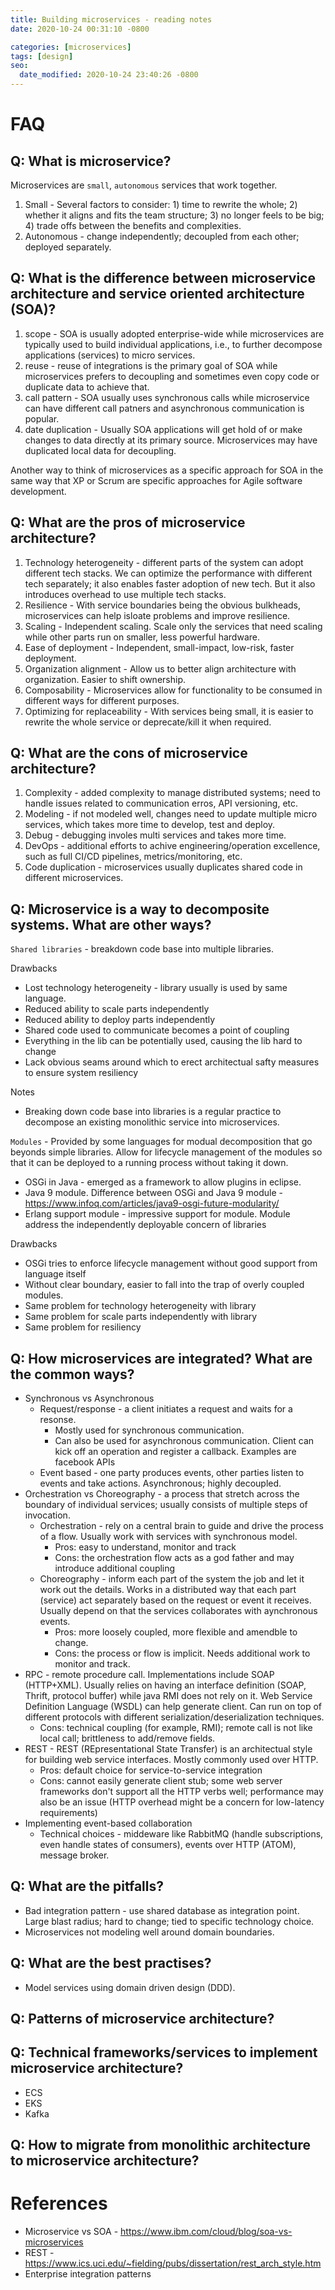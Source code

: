 ```yaml
---
title: Building microservices - reading notes
date: 2020-10-24 00:31:10 -0800

categories: [microservices]
tags: [design]
seo:
  date_modified: 2020-10-24 23:40:26 -0800
---
```

>

# FAQ
## Q: What is microservice? 
Microservices are ``small``, ``autonomous`` services that work together. 
1. Small - Several factors to consider: 1) time to rewrite the whole; 2) whether it aligns and fits the team structure; 3) no longer feels to be big; 4) trade offs between the benefits and complexities. 
2. Autonomous - change independently; decoupled from each other; deployed separately.  

## Q: What is the difference between microservice architecture and service oriented architecture (SOA)?
1. scope - SOA is usually adopted enterprise-wide while microservices are typically used to build individual applications, i.e., to further decompose applications (services) to micro services.
2. reuse - reuse of integrations is the primary goal of SOA while microservices prefers to decoupling and sometimes even copy code or duplicate data to achieve that. 
3. call pattern - SOA usually uses synchronous calls while microservice can have different call patners and asynchronous communication is popular. 
4. date duplication - Usually SOA applications will get hold of or make changes to data directly at its primary source. Microservices may have duplicated local data for decoupling. 

Another way to think of microservices as a specific approach for SOA in the same way that XP or
Scrum are specific approaches for Agile software development.

## Q: What are the pros of microservice architecture?
1. Technology heterogeneity - different parts of the system can adopt different tech stacks. We can optimize the performance with different tech separately; it also enables faster adoption of new tech. But it also introduces overhead to use multiple tech stacks. 
1.  Resilience - With service boundaries being the obvious bulkheads, microservices can help isloate problems and improve resilience. 
1.  Scaling - Independent scaling. Scale only the services that need scaling while other parts run on smaller, less powerful hardware. 
1.  Ease of deployment - Independent, small-impact, low-risk, faster deployment. 
1.  Organization alignment - Allow us to better align architecture with organization. Easier to shift ownership. 
1.  Composability - Microservices allow for functionality to be consumed in different ways for different purposes. 
1.  Optimizing for replaceability - With services being small, it is easier to rewrite the whole service or deprecate/kill it when required. 

## Q: What are the cons of microservice architecture?
1.  Complexity - added complexity to manage distributed systems; need to handle issues related to communication erros, API versioning, etc. 
1.  Modeling - if not modeled well, changes need to update multiple micro services, which takes more time to develop, test and deploy. 
1.  Debug - debugging involes multi services and takes more time. 
1.  DevOps - additional efforts to achive engineering/operation excellence, such as full CI/CD pipelines, metrics/monitoring, etc. 
1.  Code duplication - microservices usually duplicates shared code in different microservices. 

## Q: Microservice is a way to decomposite systems. What are other ways?
``Shared libraries`` - breakdown code base into multiple libraries. 

Drawbacks
  + Lost technology heterogeneity - library usually is used by same language. 
  + Reduced ability to scale parts independently
  + Reduced ability to deploy parts independently
  + Shared code used to communicate becomes a point of coupling
  + Everything in the lib can be potentially used, causing the lib hard to change
  + Lack obvious seams around which to erect architectual safty measures to ensure system resiliency 

Notes
  + Breaking down code base into libraries is a regular practice to decompose an existing monolithic service into microservices. 

``Modules`` - Provided by some languages for modual decomposition that go beyonds simple libraries. Allow for lifecycle management of the modules so that it can be deployed to a running process without taking it down. 
+ OSGi in Java - emerged as a framework to allow plugins in eclipse. 
+ Java 9 module. Difference between OSGi and Java 9 module - https://www.infoq.com/articles/java9-osgi-future-modularity/
+ Erlang support module - impressive support for module. 
Module address the independently deployable concern of libraries

Drawbacks 
  - OSGi tries to enforce lifecycle management without good support from language itself
  - Without clear boundary, easier to fall into the trap of overly coupled modules. 
  - Same problem for technology heterogeneity with library
  - Same problem for scale parts independently with library
  - Same problem for resiliency

  
## Q: How microservices are integrated? What are the common ways?
* Synchronous vs Asynchronous 
  + Request/response - a client initiates a request and waits for a resonse.
    + Mostly used for synchronous communication. 
    + Can also be used for asynchronous communication. Client can kick off an operation and register a callback. Examples are facebook APIs 
  * Event based - one party produces events, other parties listen to events and take actions. Asynchronous; highly decoupled.
* Orchestration vs Choreography - a process that stretch across the boundary of individual services; usually consists of multiple steps of invocation.
  + Orchestration - rely on a central brain to guide and drive the process of a flow. Usually work with services with synchronous model. 
    + Pros: easy to understand, monitor and track
    + Cons: the orchestration flow acts as a god father and may introduce additional coupling 
  + Choreography - inform each part of the system the job and let it work out the details. Works in a distributed way that each part (service) act separately based on the request or event it receives. Usually depend on that the services collaborates with aynchronous events. 
    + Pros: more loosely coupled, more flexible and amendble to change. 
    + Cons: the process or flow is implicit. Needs additional work to monitor and track. 
* RPC - remote procedure call. Implementations include SOAP (HTTP+XML). Usually relies on having an interface definition (SOAP, Thrift, protocol buffer) while java RMI does not rely on it. Web Service Definition Language (WSDL) can help generate client. Can run on top of different protocols with different serialization/deserialization techniques. 
    + Cons: technical coupling (for example, RMI); remote call is not like local call; brittleness to add/remove fields. 
* REST - REST (REpresentational State Transfer) is an architectual style for building web service interfaces. Mostly commonly used over HTTP.
    + Pros: default choice for service-to-service integration
    + Cons: cannot easily generate client stub; some web server frameworks don't support all the HTTP verbs well; performance may also be an issue (HTTP overhead might be a concern for low-latency requirements)
* Implementing event-based collaboration
  + Technical choices - middeware like RabbitMQ (handle subscriptions, even handle states of consumers), events over HTTP (ATOM), message broker. 

## Q: What are the pitfalls?
* Bad integration pattern - use shared database as integration point. Large blast radius; hard to change; tied to specific technology choice. 
* Microservices not modeling well around domain boundaries. 

## Q: What are the best practises?
* Model services using domain driven design (DDD). 

## Q: Patterns of microservice architecture?

## Q: Technical frameworks/services to implement microservice architecture?
* ECS
* EKS
* Kafka

## Q: How to migrate from monolithic architecture to microservice architecture?

# References
* Microservice vs SOA - https://www.ibm.com/cloud/blog/soa-vs-microservices
* REST - https://www.ics.uci.edu/~fielding/pubs/dissertation/rest_arch_style.htm
* Enterprise integration patterns 
